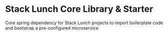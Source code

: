 # Stack Lunch Core Library & Starter
Core spring dependency for Stack Lunch projects to import boilerplate code and bootstrap a pre-configured microservice